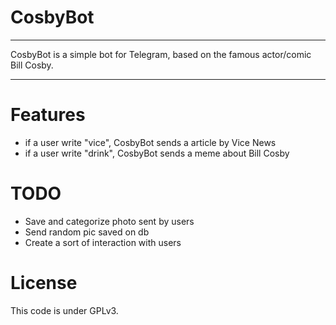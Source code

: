 # CosbyBot 
*****

CosbyBot is a simple bot for Telegram, based on the famous actor/comic Bill Cosby.

****

Features
========

* if a user write "vice", CosbyBot sends a article by Vice News
* if a user write "drink", CosbyBot sends a meme about Bill Cosby


TODO
====

* Save and categorize photo sent by users
* Send random pic saved on db
* Create a sort of interaction with users


License
=======
This code is under GPLv3.
